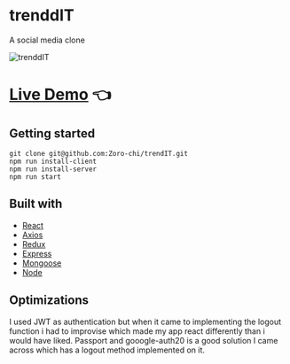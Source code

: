 # trenddIT

A social media clone

![trenddIT](https://user-images.githubusercontent.com/96382060/185646759-6db427fc-716c-450e-baa3-08e9335fb043.png)

# [Live Demo](https://trenddit.herokuapp.com/) :point_left:

## Getting started

```
git clone git@github.com:Zoro-chi/trendIT.git
npm run install-client
npm run install-server
npm run start
```

## Built with

- [React](https://reactjs.org/)
- [Axios](https://axios-http.com/)
- [Redux](https://redux.js.org/)
- [Express](https://expressjs.com/)
- [Mongoose](https://mongoosejs.com/)
- [Node](https://nodejs.org/)


## Optimizations
I used JWT as authentication but when it came to implementing the logout function i had to improvise which made my app react differently than i would have liked.
Passport and gooogle-auth20 is a good solution I came across which has a logout method implemented on it.





